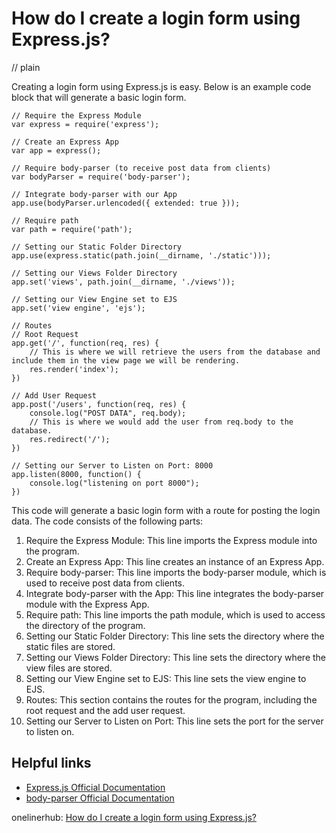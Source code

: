 # How do I create a login form using Express.js?
// plain

Creating a login form using Express.js is easy. Below is an example code block that will generate a basic login form.

```
// Require the Express Module
var express = require('express');

// Create an Express App
var app = express();

// Require body-parser (to receive post data from clients)
var bodyParser = require('body-parser');

// Integrate body-parser with our App
app.use(bodyParser.urlencoded({ extended: true }));

// Require path
var path = require('path');

// Setting our Static Folder Directory
app.use(express.static(path.join(__dirname, './static')));

// Setting our Views Folder Directory
app.set('views', path.join(__dirname, './views'));

// Setting our View Engine set to EJS
app.set('view engine', 'ejs');

// Routes
// Root Request
app.get('/', function(req, res) {
    // This is where we will retrieve the users from the database and include them in the view page we will be rendering.
    res.render('index');
})

// Add User Request
app.post('/users', function(req, res) {
    console.log("POST DATA", req.body);
    // This is where we would add the user from req.body to the database.
    res.redirect('/');
})

// Setting our Server to Listen on Port: 8000
app.listen(8000, function() {
    console.log("listening on port 8000");
})
```

This code will generate a basic login form with a route for posting the login data. The code consists of the following parts:

1. Require the Express Module: This line imports the Express module into the program.
2. Create an Express App: This line creates an instance of an Express App.
3. Require body-parser: This line imports the body-parser module, which is used to receive post data from clients.
4. Integrate body-parser with the App: This line integrates the body-parser module with the Express App.
5. Require path: This line imports the path module, which is used to access the directory of the program.
6. Setting our Static Folder Directory: This line sets the directory where the static files are stored.
7. Setting our Views Folder Directory: This line sets the directory where the view files are stored.
8. Setting our View Engine set to EJS: This line sets the view engine to EJS.
9. Routes: This section contains the routes for the program, including the root request and the add user request.
10. Setting our Server to Listen on Port: This line sets the port for the server to listen on.

## Helpful links
- [Express.js Official Documentation](https://expressjs.com/en/api.html)
- [body-parser Official Documentation](https://www.npmjs.com/package/body-parser)

onelinerhub: [How do I create a login form using Express.js?](https://onelinerhub.com/expressjs/how-do-i-create-a-login-form-using-express-js)